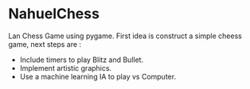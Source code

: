 # NahuelChess
Lan Chess Game using pygame. First idea is construct a simple cheess game, next steps are :
  - Include timers to play Blitz and Bullet.
  - Implement artistic graphics.
  - Use a machine learning IA to play vs Computer.
